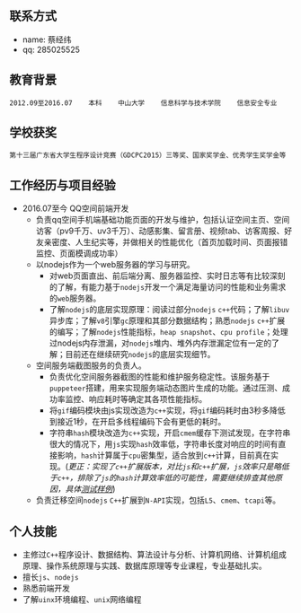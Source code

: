 ## 联系方式
- name: 蔡经纬
- qq: 285025525

## 教育背景
```
2012.09至2016.07    本科    中山大学    信息科学与技术学院    信息安全专业  
```

## 学校获奖
```
第十三届广东省大学生程序设计竞赛（GDCPC2015）三等奖、国家奖学金、优秀学生奖学金等
```

## 工作经历与项目经验
- 2016.07至今	QQ空间前端开发
     - 负责qq空间手机端基础功能页面的开发与维护，包括认证空间主页、空间访客（pv9千万、uv3千万）、动感影集、留言册、视频tab、访客周报、好友亲密度、人生纪实等，并做相关的性能优化（首页加载时间、页面报错监控、页面模调成功率）
     - 以nodejs作为一个web服务器的学习与研究。
         - 对web页面直出、前后端分离、服务器监控、实时日志等有比较深刻的了解，有能力基于`nodejs`开发一个满足海量访问的性能和业务需求的`web`服务器。
         - 了解`nodejs`的底层实现原理：阅读过部分`nodejs` `c++`代码；了解`libuv`异步库；了解`v8`引擎`gc`原理和其部分数据结构；熟悉`nodejs` `c++`扩展的编写；了解`nodejs`性能指标，`heap snapshot`、`cpu profile`；处理过nodejs内存泄漏，对`nodejs`堆内、堆外内存泄漏定位有一定的了解；目前还在继续研究`nodejs`的底层实现细节。
    - 空间服务端截图服务的负责人。
        - 负责优化空间服务器截图的性能和维护服务稳定性。该服务基于`puppeteer`搭建，用来实现服务端动态图片生成的功能。通过压测、成功率监控、响应耗时等确定其各项性能指标。
        - 将`gif`编码模块由js实现改造为`c++`实现，将`gif`编码耗时由3秒多降低到接近1秒，在开启多线程编码下会有更低的耗时。
        - 字符串`hash`模块改造为`c++`实现，开启`cmem`缓存下测试发现，在字符串很大的情况下，用`js`实现`hash`效率低，字符串长度对响应的时间有直接影响，`hash`计算属于`cpu`密集型，适合放到`c++`计算，目前真在实现。(*更正：实现了`c++`扩展版本，对比`js`和`c++`扩展，`js`效率只是略低于`c++`，排除了`js`的`hash`计算效率低的可能性，需要继续排查其他原因，具体[测试样例](https://github.com/caijw/test/tree/master/jsAndCppHash)*)
    - 负责迁移空间`nodejs` `C++`扩展到`N-API`实现，包括`L5`、`cmem`、`tcapi`等。

## 个人技能
- 主修过`C++`程序设计、数据结构、算法设计与分析、计算机网络、计算机组成原理、操作系统原理与实践、数据库原理等专业课程，专业基础扎实。
- 擅长`js`、`nodejs`
- 熟悉前端开发
- 了解`uinx`环境编程、`unix`网络编程